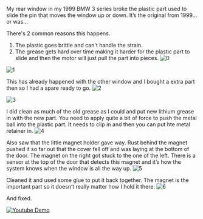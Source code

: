 
My rear window in my 1999 BMW 3 series broke the plastic part used to slide the pin that moves the window up or down. It’s the original from 1999… or was…

There's 2 common reasons this happens.
1. The plastic goes brittle and can't handle the strain.
2. The grease gets hard over time making it harder for the plastic part to slide and then the motor will just pull the part into pieces.
![0](https://github.com/Nicks182/DIY/assets/13113785/4a25c00a-36dc-42f4-b383-283dfa464be8)

![1](https://github.com/Nicks182/DIY/assets/13113785/bcca00cd-3d50-4456-9bd0-eec95eb4f596)

This has already happened with the other window and I bought a extra part then so I had a spare ready to go.
![2](https://github.com/Nicks182/DIY/assets/13113785/e7a3bc2f-c825-4941-a531-40d5cfcf5b1b)

![3](https://github.com/Nicks182/DIY/assets/13113785/0fb692e7-7001-4c3b-bea1-97d860655faf)

I did clean as much of the old grease as I could and put new lithium grease in with the new part. You need to apply quite a bit of force to push the metal ball into the plastic part. It needs to clip in and then you can put hte metal retainer in.
![4](https://github.com/Nicks182/DIY/assets/13113785/cd08be8b-bfd1-461c-ab4b-4354f07549ce)

Also saw that the little magnet holder gave way. Rust behind the magnet pushed it so far out that the cover fell off and was laying at the bottom of the door. The magnet on the right got stuck to the one of the left. There is a sensor at the top of the door that detects this magnet and it’s how the system knows when the window is all the way up.
![5](https://github.com/Nicks182/DIY/assets/13113785/b7460825-2b03-4701-88a5-87a19cf0413a)

Cleaned it and used some glue to put it back together. The magnet is the important part so it doesn’t really matter how I hold it there.
![6](https://github.com/Nicks182/DIY/assets/13113785/9ada667b-8f09-46c3-bec5-a7f0a4f34c95)

And fixed.

[![Youtube Demo](https://img.youtube.com/vi/FefdnBTLOwI/hqdefault.jpg)](https://www.youtube.com/watch?v=FefdnBTLOwI)
